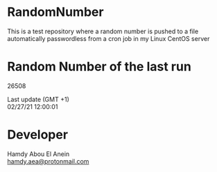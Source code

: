 # RandomNumber    
This is a test repository where a random number is pushed to a file automatically passwordless from a cron job in my Linux CentOS server    
# Random Number of the last run   
26508
      
Last update (GMT +1)    
02/27/21 12:00:01
# Developer    
Hamdy Abou El Anein   
hamdy.aea@protonmail.com
